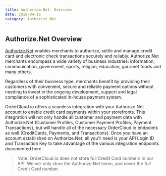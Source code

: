 ```yaml
---
title: Authorize.Net: Overview
date: 2018-04-16
category: Authorize.Net
---
```



##  Authorize.Net Overview

[Authorize.Net](http://www.authorize.net/) enables merchants to authorize,
settle and manage credit card and electronic check transactions securely and
reliably. Authorize.Net merchants encompass a wide variety of business
industries: information, communication, government, sports, religion,
education, gourmet foods and many others. 

Regardless of their business type, merchants benefit by providing their customers with convenient, secure and reliable payment options without needing to invest in the ongoing development, support and legal compliance of a sophisticated in-house payment system.

OrderCloud.io offers a seamless integration with your Authorize.Net account to
enable credit card payments within your storefronts. This integration will not
only handle all customer and payment data with Authorize.Net (Customer
Profiles, Customer Payment Profiles, Payment Transactions), but will handle
all of the necessary OrderCloud.io endpoints as well (CreditCards, Payments,
and Transactions). Once you have an account established on Authorize.Net, all
you'll need is your API Login ID and Transaction Key to take advantage of
the various integration endpoints documented here.

> Note: OrderCloud.io does not store full Credit Card numbers in our API. We will only store the Authorize.Net token, and never the full Credit Card number.

